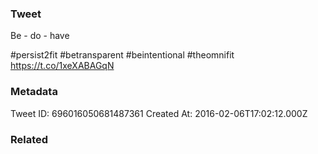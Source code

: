 ### Tweet
Be - do - have 

#persist2fit #betransparent #beintentional #theomnifit https://t.co/1xeXABAGqN

### Metadata
Tweet ID: 696016050681487361
Created At: 2016-02-06T17:02:12.000Z

### Related

